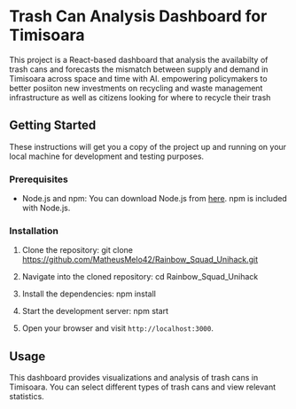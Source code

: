 # Trash Can Analysis Dashboard for Timisoara

This project is a React-based dashboard that analysis the availabilty of trash cans and forecasts the mismatch between supply and demand in Timisoara across space and time with AI. empowering policymakers to better posiiton new investments on recycling and waste management  infrastructure as well as citizens looking for where to recycle their trash

## Getting Started

These instructions will get you a copy of the project up and running on your local machine for development and testing purposes.

### Prerequisites

- Node.js and npm: You can download Node.js from [here](https://nodejs.org/en/download/). npm is included with Node.js.

### Installation

1. Clone the repository:
git clone https://github.com/MatheusMelo42/Rainbow_Squad_Unihack.git

2. Navigate into the cloned repository:
cd Rainbow_Squad_Unihack

3. Install the dependencies:
npm install

4. Start the development server:
npm start

5. Open your browser and visit `http://localhost:3000`.

## Usage

This dashboard provides visualizations and analysis of trash cans in Timisoara. You can select different types of trash cans and view relevant statistics.
